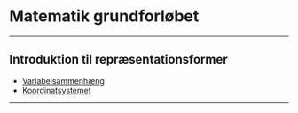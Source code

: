 # Matematik grundforløbet

---

## Introduktion til repræsentationsformer

- [Variabelsammenhæng](/del1_sammenhaeng/del1_2_variabelsammenhaeng.md)
- [Koordinatsystemet](/del1_sammenhaeng/del1_3_koordinatsystem.md)

---

